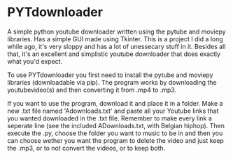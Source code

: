 # PYTdownloader
A simple python youtube downloader written using the pytube and moviepy libraries. Has a simple GUI made using Tkinter. This is a project I did a long while ago, it's very sloppy and has a lot of unessecary stuff in it. Besides all that, it's an excellent and simplistic youtube downloader that does exactly what you'd expect.

To use PYTdownloader you first need to install the pytube and moviepy libraries (downloadable via pip). The program works by downloading the youtubevideo(s) and then converting it from .mp4 to .mp3.

If you want to use the program, download it and place it in a folder. Make a new .txt file named 'Adownloads.txt' and paste all your Youtube links that you wanted downloaded in the .txt file. Remember to make every link a seperate line (see the included ADownloads.txt, with Belgian hiphop). Then execute the .py, choose the folder you want to music to be in and then you can choose wether you want the program to delete the video and just keep the .mp3, or to not convert the videos, or to keep both.

